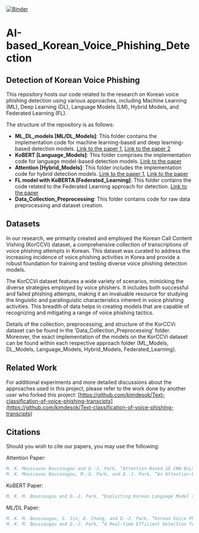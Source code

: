 [![Binder](https://mybinder.org/badge_logo.svg)](https://mybinder.org/v2/gh/selfcontrol7/Korean_Voice_Phishing_Detection/HEAD)

# AI-based_Korean_Voice_Phishing_Detection
## Detection of Korean Voice Phishing

This repository hosts our code related to the research on Korean voice phishing detection using various approaches, including Machine Learning (ML), Deep Learning (DL), Language Models (LM), Hybrid Models, and Federated Learning (FL).

The structure of the repository is as follows:
- **ML_DL_models [ML/DL_Models]**: This folder contains the implementation code for machine learning-based and deep learning-based detection models. [Link to the paper 1](https://www.dbpia.co.kr/Journal/articleDetail?nodeId=NODE10583070), [Link to the paper 2](https://doi.org/10.3745/PKIPS.y2021m11a.297)
- **KoBERT [Language_Models]**: This folder comprises the implementation code for language model-based detection models. [Link to the paper](https://doi.org/10.3745/KTSDE.2022.11.10.437)
- **Attention [Hybrid_Models]**: This folder includes the implementation code for hybrid detection models. [Link to the paper 1](https://www.dbpia.co.kr/journal/articleDetail?nodeId=NODE11113590), [Link to the paper](https://www.mdpi.com/2227-7390/11/14/3217)
- **FL model with KoBERTA [Federated_Learning]**: This folder contains the code related to the Federated Learning approach for detection. [Link to the paper](https://)
- **Data_Collection_Preprocessing**: This folder contains code for raw data preprocessing and dataset creation.

## Datasets

In our research, we primarily created and employed the Korean Call Content Vishing (KorCCVi) dataset, a comprehensive collection of transcriptions of voice phishing attempts in Korean. This dataset was curated to address the increasing incidence of voice phishing activities in Korea and provide a robust foundation for training and testing diverse voice phishing detection models.

The KorCCVi dataset features a wide variety of scenarios, mimicking the diverse strategies employed by voice phishers. It includes both successful and failed phishing attempts, making it an invaluable resource for studying the linguistic and paralinguistic characteristics inherent in voice phishing activities. This breadth of data helps in creating models that are capable of recognizing and mitigating a range of voice phishing tactics.

Details of the collection, preprocessing, and structure of the KorCCVi dataset can be found in the 'Data_Collection_Preprocessing' folder. Moreover, the exact implementation of the models on the KorCCVi dataset can be found within each respective approach folder (ML_Models, DL_Models, Language_Models, Hybrid_Models, Federated_Learning).

## Related Work

For additional experiments and more detailed discussions about the approaches used in this project, please refer to the work done by another user who forked this project: [https://github.com/kimdesok/Text-classification-of-voice-phishing-transcipts](https://github.com/kimdesok/Text-classification-of-voice-phishing-transcipts)

## Citations

Should you wish to cite our papers, you may use the following:

Attention Paper:
```bibtex
M. K. Moussavou Boussougou and D.-J. Park, “Attention-Based 1D CNN-BiLSTM Hybrid Model Enhanced with FastText Word Embedding for Korean Voice Phishing Detection,” Mathematics, vol. 11, no. 14, p. 3217, Jul. 2023, doi: 10.3390/math11143217.
M. K. Moussavou Boussougou, M.-G. Park, and D.-J. Park, “An Attention-Based CNN-BiLSTM Model for Korean Voice Phishing Detection,” Proceedings of the Korean Institute of Information Scientists and Engineers Korea Computer Congress; Korean Institute of Information Scientists: Jeju, Republic of Korea, pp. 1139–1141, June. 2022.
```

KoBERT Paper:
```bibtex
M. K. M. Boussougou and D.-J. Park, “Exploiting Korean Language Model to Improve Korean Voice Phishing Detection,” KIPS Transactions on Software and Data Engineering, vol. 11, no. 10, pp. 437–446, Oct. 2022.
```

ML/DL Paper:
```bibtex
M. K. M. Boussougou, S. Jin, D. Chang, and D.-J. Park, “Korean Voice Phishing Text Classification Performance Analysis Using Machine Learning Techniques,” Proceedings of the Korea Information Processing Society Conference, pp. 297–299, Nov. 2021.
M. K. M. Boussougou and D.-J. Park, “A Real-time Efficient Detection Technique of Voice Phishing with AI,” Proceedings of the Korean Institute of Information Scientists and Engineers Korea Computer Congress; Korean Institute of Information Scientists: Jeju, Republic of Korea, vol. 11, no. 10, pp. 768–770, June. 2021.
```
